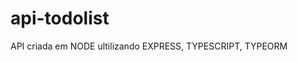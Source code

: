 # api-todolist
API criada em NODE ultilizando EXPRESS, TYPESCRIPT, TYPEORM

<!-- CRIANDO MIGRATIONS -->
<!-- create ./src/database/migrations/CreateUser -->

<!-- yarn typeorm  -d ./src/database/index.ts migration:run -->
<!-- yarn typeorm  -d ./src/database/index.ts migration:show -->
<!-- yarn typeorm  -d ./src/database/index.ts migration:revert -->